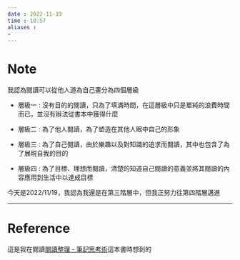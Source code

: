```yaml
---
date : 2022-11-19
time : 10:57
aliases :
- 
---
```

# Note
我認為閱讀可以從他人道為自己畫分為四個層級

- 層級一 : 沒有目的的閱讀，只為了填滿時間，在這層級中只是單純的浪費時間而已，並沒有辦法從書本中獲得什麼

- 層級二 : 為了他人閱讀，為了塑造在其他人眼中自己的形象

- 層級三 : 為了自己閱讀，由於樂趣以及對知識的追求而閱讀，其中也包含了為了展現自我的目的

- 層級四 : 為了目標、理想而閱讀，清楚的知道自己閱讀的意義並將其閱讀的內容應用到生活中以達成目標

今天是2022/11/19，我認為我還是在第三階層中，但我正努力往第四階層邁進

---
# Reference
這是我在閱讀[閱讀整理 - 筆記思考術](閱讀整理%20-%20筆記思考術.md)這本書時想到的